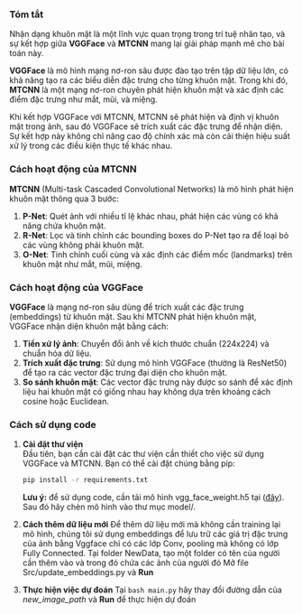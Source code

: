 ### Tóm tắt

Nhận dạng khuôn mặt là một lĩnh vực quan trọng trong trí tuệ nhân tạo, và sự kết hợp giữa **VGGFace** và **MTCNN** mang lại giải pháp mạnh mẽ cho bài toán này. 

**VGGFace** là mô hình mạng nơ-ron sâu được đào tạo trên tập dữ liệu lớn, có khả năng tạo ra các biểu diễn đặc trưng cho từng khuôn mặt. Trong khi đó, **MTCNN** là một mạng nơ-ron chuyên phát hiện khuôn mặt và xác định các điểm đặc trưng như mắt, mũi, và miệng.

Khi kết hợp VGGFace với MTCNN, MTCNN sẽ phát hiện và định vị khuôn mặt trong ảnh, sau đó VGGFace sẽ trích xuất các đặc trưng để nhận diện. Sự kết hợp này không chỉ nâng cao độ chính xác mà còn cải thiện hiệu suất xử lý trong các điều kiện thực tế khác nhau.

### Cách hoạt động của MTCNN

**MTCNN** (Multi-task Cascaded Convolutional Networks) là mô hình phát hiện khuôn mặt thông qua 3 bước:

1. **P-Net**: Quét ảnh với nhiều tỉ lệ khác nhau, phát hiện các vùng có khả năng chứa khuôn mặt.
2. **R-Net**: Lọc và tinh chỉnh các bounding boxes do P-Net tạo ra để loại bỏ các vùng không phải khuôn mặt.
3. **O-Net**: Tinh chỉnh cuối cùng và xác định các điểm mốc (landmarks) trên khuôn mặt như mắt, mũi, miệng.

### Cách hoạt động của VGGFace

**VGGFace** là mạng nơ-ron sâu dùng để trích xuất các đặc trưng (embeddings) từ khuôn mặt. Sau khi MTCNN phát hiện khuôn mặt, VGGFace nhận diện khuôn mặt bằng cách:

1. **Tiền xử lý ảnh**: Chuyển đổi ảnh về kích thước chuẩn (224x224) và chuẩn hóa dữ liệu.
2. **Trích xuất đặc trưng**: Sử dụng mô hình VGGFace (thường là ResNet50) để tạo ra các vector đặc trưng đại diện cho khuôn mặt.
3. **So sánh khuôn mặt**: Các vector đặc trưng này được so sánh để xác định liệu hai khuôn mặt có giống nhau hay không dựa trên khoảng cách cosine hoặc Euclidean.


### Cách sử dụng code

1. **Cài đặt thư viện**  
   Đầu tiên, bạn cần cài đặt các thư viện cần thiết cho việc sử dụng VGGFace và MTCNN. Bạn có thể cài đặt chúng bằng pip:

   ```bash
   pip install -r requirements.txt
   ```
   **Lưu ý:** để sử dụng code, cần tải mô hình vgg_face_weight.h5 tại ([đây](https://drive.google.com/file/d/1xhZue6xMcQ-ZWyvv-deiVMMex8cphuUx/view?usp=sharing)). Sau đó hãy chèn mô hình vào thư mục model/.

2. **Cách thêm dữ liệu mới**
   Để thêm dữ liệu mới mà không cần training lại mô hình, chúng tôi sử dụng embeddings để lưu trữ các giá trị đặc trưng của ảnh bằng Vggface chỉ có các lớp Conv, pooling mà không có lớp Fully Connected.
   Tại folder NewData, tạo một folder có tên của người cần thêm vào và trong đó chứa các ảnh của người đó
   Mở file Src/update_embeddings.py và **Run**

3. **Thực hiện việc dự đoán**
   Tại ```bash main.py``` hãy thay đổi đường dẫn của *new_image_path* và **Run** để thực hiện dự đoán
   
 
